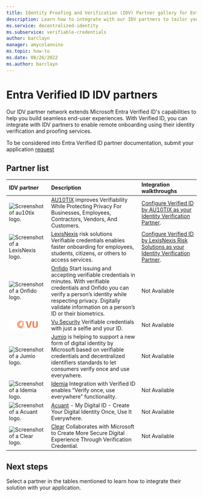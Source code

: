 ```yaml
---
title: Identity Proofing and Verification (IDV) Partner gallery for Entra Verified ID
description: Learn how to integrate with our IDV partners to tailor your end-user experience to your needs.
ms.service: decentralized-identity
ms.subservice: verifiable-credentials
author: barclayn
manager: amycolannino
ms.topic: how-to
ms.date: 08/26/2022
ms.author: barclayn
---
```


# Entra Verified ID IDV partners

Our IDV partner network extends Microsoft Entra Verified ID's capabilities to help you build seamless end-user experiences. With Verified ID, you can integrate with IDV partners to enable remote onboarding using their identity verification and proofing services.

To be considered into Entra Verified ID partner documentation, submit your application [request](https://aka.ms/isvconnectvc)

## Partner list

| IDV partner | Description | Integration walkthroughs |
|:-------------------------|:--------------|:--------------|
|![Screenshot of au10tix logo.](media/partner-gallery/au10tix.png) | [AU10TIX](https://www.au10tix.com/solutions/microsoft-azure-active-directory-verifiable-credentials-program) improves Verifiability While Protecting Privacy For Businesses, Employees, Contractors, Vendors, And Customers. | [Configure Verified ID by AU10TIX as your Identity Verification Partner](https://aka.ms/au10tixvc). |
| ![Screenshot of a LexisNexis logo.](media/partner-gallery/lexisnexis.png) | [LexisNexis](https://solutions.risk.lexisnexis.com/did-microsoft) risk solutions Verifiable credentials enables faster onboarding for employees, students, citizens, or others to access services. | [Configure Verified ID by LexisNexis Risk Solutions as your Identity Verification Partner](https://aka.ms/lexisnexisvc). |
| ![Screenshot of a Onfido logo.](media/partner-gallery/onfido.jpeg) | [Onfido](https://onfido.com/landing/onfido-microsoft-idv-service/) Start issuing and accepting verifiable credentials in minutes. With verifiable credentials and Onfido you can verify a person’s identity while respecting privacy. Digitally validate information on a person’s ID or their biometrics.| Not Available |
| ![Screenshot of a Vu logo.](media/partner-gallery/vu.png) | [Vu Security](https://landings.vusecurity.com/microsoft-verifiable-credentials) Verifiable credentials with just a selfie and your ID.| Not Available |
| ![Screenshot of a Jumio logo.](media/partner-gallery/jumio.jpeg) | [Jumio](https://www.jumio.com/microsoft-verifiable-credentials/) is helping to support a new form of digital identity by Microsoft based on verifiable credentials and decentralized identifiers standards to let consumers verify once and use everywhere.| Not Available |
| ![Screenshot of a Idemia logo.](media/partner-gallery/idemia.png) | [Idemia](https://na.idemia.com/identity/verifiable-credentials/) Integration with Verified ID enables “Verify once, use everywhere” functionality.| Not Available |
| ![Screenshot of a Acuant logo.](media/partner-gallery/acuant.png) | [Acuant](https://www.acuant.com/microsoft-acuant-verifiable-credentials-my-digital-id/) - My Digital ID - Create Your Digital Identity Once, Use It Everywhere.| Not Available |
| ![Screenshot of a Clear logo.](media/partner-gallery/clear.jpeg) | [Clear](https://ir.clearme.com/news-events/press-releases/detail/25/clear-collaborates-with-microsoft-to-create-more-secure) Collaborates with Microsoft to Create More Secure Digital Experience Through Verification Credential.| Not Available |

## Next steps

Select a partner in the tables mentioned to learn how to integrate their solution with your application.

